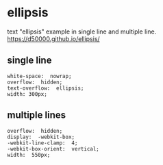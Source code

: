 
# ellipsis
text "ellipsis" example in single line and multiple line.
https://d50000.github.io/ellipsis/

## single line

``` 
white-space:  nowrap;
overflow:  hidden;
text-overflow:  ellipsis;
width: 300px;
```

## multiple lines

```
overflow:  hidden;
display:  -webkit-box;
-webkit-line-clamp:  4;
-webkit-box-orient:  vertical;
width:  550px;
```
